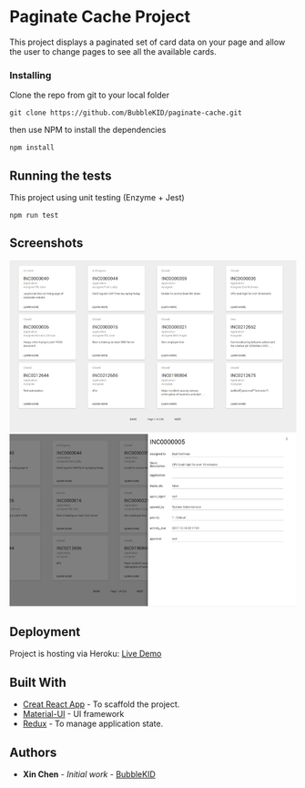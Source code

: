 # Paginate Cache Project

This project displays a paginated set of card data on your page and allow the user to change pages to see all the available cards.

### Installing

Clone the repo from git to your local folder

```
git clone https://github.com/BubbleKID/paginate-cache.git
```

then use NPM to install the dependencies

```
npm install
```

## Running the tests

This project using unit testing (Enzyme + Jest)

```
npm run test
```
## Screenshots
![Alt text](Screenshot1.jpg "Screenshot1")
![Alt text](Screenshot2.jpg "Screenshot2")

## Deployment
Project is hosting via Heroku:
[Live Demo](https://paginate-cache.herokuapp.com/)

## Built With

* [Creat React App](https://facebook.github.io/create-react-app/) - To scaffold the project.
* [Material-UI](https://material-ui.com/) - UI framework
* [Redux](https://redux.js.org/) - To manage application state.

## Authors

* **Xin Chen** - *Initial work* - [BubbleKID](https://github.com/BubbleKID/)
